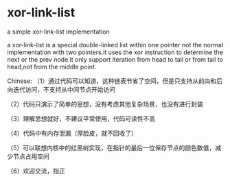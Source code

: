 # xor-link-list
a simple xor-link-list implementation

  a xor-link-list is a special double-linked list within one pointer not the normal implementation with two pointers.it uses the xor instruction to determine the next or the prev node.it only support iteration from head to tail or from tail to head,not from the middle point.
  
  Chinese:
（1）通过代码可以知道，这种链表节省了空间，但是只支持从前向和后向迭代访问，不支持从中间节点开始访问

（2）代码只演示了简单的思想，没有考虑其他复杂场景，也没有进行封装

（3）理解思想就好，不建议平常使用，代码可读性不高

（4）代码中有内存泄漏（厚脸皮，就不回收了）

（5）可以联想内核中的红黑树实现，在指针的最后一位保存节点的颜色数值，减少节点占用空间

（6）欢迎交流，指正
